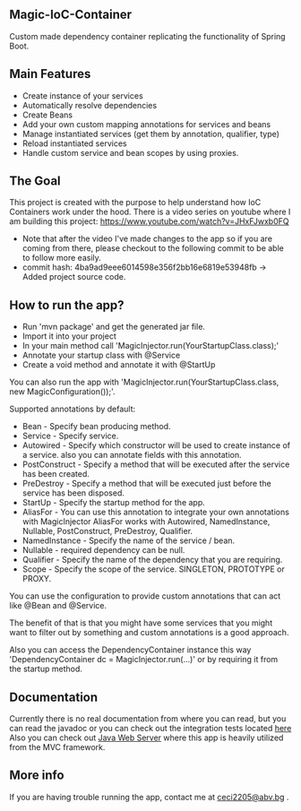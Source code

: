 
Magic-IoC-Container
-----------------------
Custom made dependency container replicating the functionality of Spring Boot.

Main Features
-----------------------
* Create instance of your services
* Automatically resolve dependencies
* Create Beans
* Add your own custom mapping annotations for services and beans
* Manage instantiated services (get them by annotation, qualifier, type)
* Reload instantiated services
* Handle custom service and bean scopes by using proxies.

The Goal
-----------------------
This project is created with the purpose to help understand how IoC Containers work under the hood.
There is a video series on youtube where I am building this project:
https://www.youtube.com/watch?v=JHxFJwxb0FQ
* Note that after the video I've made changes to the app so if you are coming from there, please checkout to the following commit to be able to follow more easily.
* commit hash: 4ba9ad9eee6014598e356f2bb16e6819e53948fb -> Added project source code.

How to run the app?
------------------
* Run 'mvn package' and get the generated jar file.
* Import it into your project
* In your main method call 'MagicInjector.run(YourStartupClass.class);'
* Annotate your startup class with @Service
* Create a void method and annotate it with @StartUp

You can also run the app with 'MagicInjector.run(YourStartupClass.class, new MagicConfiguration());'.

Supported annotations by default: 
* Bean - Specify bean producing method.
* Service - Specify service.
* Autowired - Specify which constructor will be used to create instance of a service.
also you can annotate fields with this annotation.
* PostConstruct - Specify a method that will be executed after the service has been created.
* PreDestroy - Specify a method that will be executed just before the service has been disposed.
* StartUp - Specify the startup method for the app.
* AliasFor - You can use this annotation to integrate your own annotations with MagicInjector
AliasFor works with Autowired, NamedInstance, Nullable, PostConstruct, PreDestroy, Qualifier.
* NamedInstance - Specify the name of the service / bean.
* Nullable - required dependency can be null.
* Qualifier - Specify the name of the dependency that you are requiring.
* Scope - Specify the scope of the service. SINGLETON, PROTOTYPE or PROXY.

You can use the configuration to provide custom annotations that can act like @Bean and @Service.

The benefit of that is that you might have some services that you might want to filter out by something and 
custom annotations is a good approach.

Also you can access the DependencyContainer instance this way 'DependencyContainer dc = MagicInjector.run(...)' or
by requiring it from the startup method.

Documentation
------------
Currently there is no real documentation from where you can read, but 
you can read the javadoc or you can check out the integration tests located [here](https://github.com/Cyecize/Magic-IoC-Container-Tests)
Also you can check out [Java Web Server](https://github.com/Cyecize/java-web-server/) 
where this app is heavily utilized from the MVC framework.

More info
-------------
If you are having trouble running the app, contact me at ceci2205@abv.bg .
